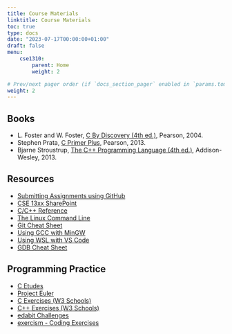 ```yaml
---
title: Course Materials
linktitle: Course Materials
toc: true
type: docs
date: "2023-07-17T00:00:00+01:00"
draft: false
menu:
    cse1310:
        parent: Home
        weight: 2

# Prev/next pager order (if `docs_section_pager` enabled in `params.toml`)
weight: 2
---
```


## Books

- L. Foster and W. Foster, [C By Discovery (4th ed.)](https://www.google.com/books/edition/C_by_Discovery/kgv1PQAACAAJ?hl=en), Pearson, 2004.
- Stephen Prata, [C Primer Plus](https://www.google.com/books/edition/C_Primer_Plus/MAAuAgAAQBAJ?hl=en&gbpv=0), Pearson, 2013.
- Bjarne Stroustrup, [The C++ Programming Language (4th ed.)](https://www.google.com/books/edition/The_C++_Programming_Language/0klsAQAAQBAJ?hl=en&gbpv=0), Addison-Wesley, 2013.

## Resources

- [Submitting Assignments using GitHub](/notes/submitting_assignments_using_github)
- [CSE 13xx SharePoint](https://mavsuta.sharepoint.com/sites/cse13xx)
- [C/C++ Reference](https://en.cppreference.com/w/)
- [The Linux Command Line](http://linuxcommand.org/tlcl.php)
- [Git Cheat Sheet](https://education.github.com/git-cheat-sheet-education.pdf)
- [Using GCC with MinGW](https://code.visualstudio.com/docs/cpp/config-mingw)
- [Using WSL with VS Code](https://learn.microsoft.com/en-us/windows/wsl/tutorials/wsl-vscode)
- [GDB Cheat Sheet](https://users.ece.utexas.edu/~adnan/gdb-refcard.pdf)

## Programming Practice

- [C Etudes](https://github.com/ajdillhoff/C-Etudes)
- [Project Euler](https://projecteuler.net/)
- [C Exercises (W3 Schools)](https://w3resource.com/c-programming-exercises/)
- [C++ Exercises (W3 Schools)](https://www.w3schools.com/cpp/cpp_exercises.asp)
- [edabit Challenges](https://edabit.com/challenges#!)
- [exercism - Coding Exercises](https://exercism.org/)
